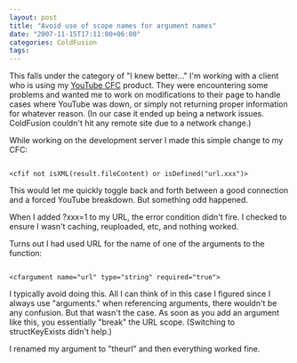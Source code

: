 ```yaml
---
layout: post
title: "Avoid use of scope names for argument names"
date: "2007-11-15T17:11:00+06:00"
categories: ColdFusion 
tags: 
---
```


This falls under the category of "I knew better..." I'm working with a client who is using my <a href="http://youtubecfc.riaforge.org/">YouTube CFC</a> product. They were encountering some problems and wanted me to work on modifications to their page to handle cases where YouTube was down, or simply not returning proper information for whatever reason. (In our case it ended up being a network issues. ColdFusion couldn't hit any remote site due to a network change.)
<!--more-->
While working on the development server I made this simple change to my CFC:

<code>
&lt;cfif not isXML(result.fileContent) or isDefined("url.xxx")&gt;
</code>

This would let me quickly toggle back and forth between a good connection and a forced YouTube breakdown. But something odd happened. 

When I added ?xxx=1 to my URL, the error condition didn't fire. I checked to ensure I wasn't caching, reuploaded, etc, and nothing worked.

Turns out I had used URL for the name of one of the arguments to the function:

<code>
&lt;cfargument name="url" type="string" required="true"&gt;
</code>

I typically avoid doing this. All I can think of in this case I figured since I always use "arguments." when referencing arguments, there wouldn't be any confusion. But that wasn't the case. As soon as you add an argument like this, you essentially "break" the URL scope. (Switching to structKeyExists didn't help.) 

I renamed my argument to "theurl" and then everything worked fine.